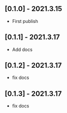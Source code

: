 ## [0.1.0] - 2021.3.15

* First publish

## [0.1.1] - 2021.3.17

* Add docs

## [0.1.2] - 2021.3.17

* fix docs

## [0.1.3] - 2021.3.17

* fix docs
